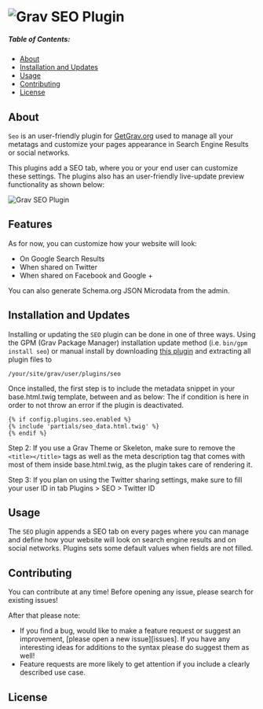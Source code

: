 # ![Grav SEO Plugin](https://github.com/paulmassen/grav-plugin-seo/blob/develop/gravlogo3.png?raw=true)


##### Table of Contents:

* [About](#about)
* [Installation and Updates](#installation-and-updates)
* [Usage](#usage)
* [Contributing](#contributing)
* [License](#license)


## About

`Seo` is an user-friendly plugin for [GetGrav.org](http://getgrav.org) used to manage all your metatags and customize your pages appearance in Search Engine Results or social networks.

This plugins add a SEO tab, where you or your end user can customize these settings. The plugins also has an user-friendly live-update preview functionality as shown below:

![Grav SEO Plugin](https://github.com/paulmassen/grav-plugin-seo/blob/develop/demoseoplugin.gif?raw=true)

## Features

As for now, you can customize how your website will look:
- On Google Search Results
- When shared on Twitter
- When shared on Facebook and Google +

You can also generate Schema.org JSON Microdata from the admin.


## Installation and Updates

Installing or updating the `SEO` plugin can be done in one of three ways. Using the GPM (Grav Package Manager) installation update method (i.e. `bin/gpm install seo`) or manual install by downloading [this plugin](https://github.com/paulmassen/grav-plugin-seo) and extracting all plugin files to

    /your/site/grav/user/plugins/seo

Once installed, the first step is to include the metadata snippet in your base.html.twig template, between <head> and </head> as below:
The if condition is here in order to not throw an error if the plugin is deactivated.
```
{% if config.plugins.seo.enabled %}
{% include 'partials/seo_data.html.twig' %}
{% endif %}
```

Step 2: If you use a Grav Theme or Skeleton, make sure to remove the `<title></title>` tags as well as the meta description tag that comes with most of them inside base.html.twig, as the plugin takes care of rendering it.

Step 3: If you plan on using the Twitter sharing settings, make sure to fill your user ID in tab Plugins > SEO > Twitter ID


## Usage

The `SEO` plugin appends a SEO tab on every pages where you can manage and define how your website will look on search engine results and on social networks. 
Plugins sets some default values when fields are not filled.

## Contributing

You can contribute at any time! Before opening any issue, please search for existing issues!

After that please note:

* If you find a bug, would like to make a feature request or suggest an improvement, [please open a new issue][issues]. If you have any interesting ideas for additions to the syntax please do suggest them as well!
* Feature requests are more likely to get attention if you include a clearly described use case.



## License


